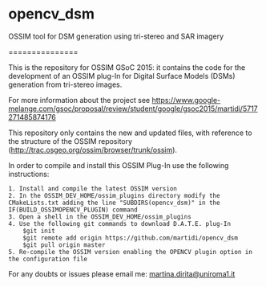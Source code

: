 opencv_dsm
==========

OSSIM tool for DSM generation using tri-stereo and SAR imagery

===============

This is the repository for OSSIM GSoC 2015: it contains the code for the development of an OSSIM plug-In for Digital Surface Models (DSMs) generation from tri-stereo images.

For more information about the project see
https://www.google-melange.com/gsoc/proposal/review/student/google/gsoc2015/martidi/5717271485874176

This repository only contains the new and updated files, with reference to the structure of the OSSIM repository (http://trac.osgeo.org/ossim/browser/trunk/ossim).

In order to compile and install this OSSIM Plug-In use the following instructions:

	1. Install and compile the latest OSSIM version
	2. In the OSSIM_DEV_HOME/ossim_plugins directory modify the CMakeLists.txt adding the line "SUBDIRS(opencv_dsm)" in the IF(BUILD_OSSIMOPENCV_PLUGIN) command
	3. Open a shell in the OSSIM_DEV_HOME/ossim_plugins
	4. Use the following git commands to download D.A.T.E. plug-In
		$git init 
		$git remote add origin https://github.com/martidi/opencv_dsm
		$git pull origin master
	5. Re-compile the OSSIM version enabling the OPENCV plugin option in the configuration file
	
For any doubts or issues please email me: martina.dirita@uniroma1.it

